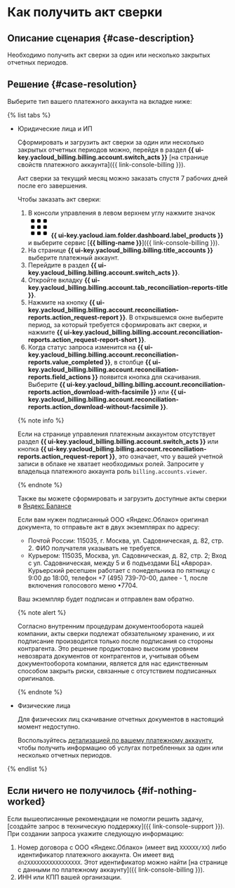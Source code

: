 # Как получить акт сверки


## Описание сценария {#case-description}

Необходимо получить акт сверки за один или несколько закрытых отчетных периодов.

## Решение {#case-resolution}

Выберите тип вашего платежного аккаунта на вкладке ниже:

{% list tabs %}

- Юридические лица и ИП

    Сформировать и загрузить акт сверки за один или несколько закрытых отчетных периодов можно, перейдя в раздел **{{ ui-key.yacloud_billing.billing.account.switch_acts }}** [на странице свойств платежного аккаунта]({{ link-console-billing }}).

    Акт сверки за текущий месяц можно заказать спустя 7 рабочих дней после его завершения.

    Чтобы заказать акт сверки:
    1. В консоли управления в левом верхнем углу нажмите значок ![image](../../../_assets/main-menu.svg) **{{ ui-key.yacloud.iam.folder.dashboard.label_products }}** и выберите сервис [**{{ billing-name }}**]({{ link-console-billing }}).
    1. На странице **{{ ui-key.yacloud_billing.billing.title_accounts }}** выберите платежный аккаунт.
    1. Перейдите в раздел **{{ ui-key.yacloud_billing.billing.account.switch_acts }}**.
    1. Откройте вкладку **{{ ui-key.yacloud_billing.billing.account.tab_reconciliation-reports-title }}**.
    1. Нажмите на кнопку **{{ ui-key.yacloud_billing.billing.account.reconciliation-reports.action_request-report }}**. В открывшемся окне выберите период, за который требуется сформировать акт сверки, и нажмите **{{ ui-key.yacloud_billing.billing.account.reconciliation-reports.action_request-report-short }}**.
    1. Когда статус запроса изменится на **{{ ui-key.yacloud_billing.billing.account.reconciliation-reports.value_completed }}**, в столбце **{{ ui-key.yacloud_billing.billing.account.reconciliation-reports.field_actions }}** появится кнопка для скачивания. Выберите **{{ ui-key.yacloud_billing.billing.account.reconciliation-reports.action_download-with-facsimile }}** или **{{ ui-key.yacloud_billing.billing.account.reconciliation-reports.action_download-without-facsimile }}**.

    {% note info %}

    Если на странице управления платежным аккаунтом отсутствует раздел **{{ ui-key.yacloud_billing.billing.account.switch_acts }}** или кнопка **{{ ui-key.yacloud_billing.billing.account.reconciliation-reports.action_request-report }}**, это означает, что у вашей учетной записи в облаке не хватает необходимых ролей. Запросите у владельца платежного аккаунта роль `billing.accounts.viewer`.

    {% endnote %}

    Также вы можете сформировать и загрузить доступные акты сверки в [Яндекс Балансе](https://balance.yandex.ru/reconciliations.xml)

    Если вам нужен подписанный ООО «Яндекс.Облако» оригинал документа, то отправьте акт в двух экземплярах по адресу:

    * Почтой России: 115035, г. Москва, ул. Садовническая, д. 82, стр. 2. ФИО получателя указывать не требуется.
    * Курьером: 115035, Москва, ул. Садовническая, д. 82, стр. 2;
    Вход с ул. Садовническая, между 5 и 6 подъездами БЦ «Аврора». Курьерский ресепшен работает с понедельника по пятницу с 9:00 до 18:00, телефон +7 (495) 739-70-00, далее - 1, после включения голосового меню •7704.

    Ваш экземпляр будет подписан и отправлен вам обратно.

    {% note alert %}

    Согласно внутренним процедурам документооборота нашей компании, акты сверки подлежат обязательному хранению, и их подписание производится только после подписания со стороны контрагента. Это решение продиктовано высоким уровнем невозврата документов от контрагентов и, учитывая объем документооборота компании, является для нас единственным способом закрыть риски, связанные с отсутствием подписанных оригиналов.

    {% endnote %}

- Физические лица

    Для физических лиц скачивание отчетных документов в настоящий момент недоступно.
    
    Воспользуйтесь [детализацией по вашему платежному аккаунту](../../../billing/operations/check-charges.md), чтобы получить информацию об услугах потребленных за один или несколько отчетных периодов.

{% endlist %}

## Если ничего не получилось {#if-nothing-worked}

Если вышеописанные рекомендации не помогли решить задачу, [создайте запрос в техническую поддержку]({{ link-console-support }}). При создании запроса укажите следующую информацию:

1. Номер договора с ООО «Яндекс.Облако» (имеет вид `XXXXXX/XX`) либо идентификатор платежного аккаунта. Он имеет вид `dn2XXXXXXXXXXXXXXXXX`. Этот идентификатор можно найти [на странице с данными по платежному аккаунту]({{ link-console-billing }}).
1. ИНН или КПП вашей организации.
